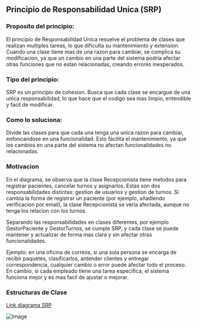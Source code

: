 ## Principio de Responsabilidad Unica (SRP)

### Proposito del principio:
El principio de Responsabilidad Unica resuelve el problema de clases que realizan multiples tareas, lo que dificulta su mantenimiento y extension. Cuando una clase tiene mas de una razon para cambiar, se complica su modificacion, ya que un cambio en una parte del sistema podria afectar otras funciones que no estan relacionadas, creando errores inesperados.

### Tipo del principio:
SRP es un principio de cohesion. Busca que cada clase se encargue de una unica responsabilidad, lo que hace que el codigo sea mas limpio, entendible y facil de modificar.

### Como lo soluciona:
Divide las clases para que cada una tenga una unica razon para cambiar, enfoncandose en una funcionalidad. Esto facilita el mantenimiento, ya que los cambios en una parte del sistema no afectan funcionalidades no relacionadas.

### Motivacion
En el diagrama, se observa que la clase Recepcionista tiene metodos para registrar pacientes, cancelar turnos y asignarlos. Estas son dos responsabilidades distintas: gestion de usuarios y gestion de turnos. Si cambia la forma de registrar un paciente (por ejemplo, añadiendo verificacion por email), la clase Recepcionista se veria afectada, aunque no tenga los relacion con los turnos.

Separando las responsabilidades en clases diferentes, por ejemplo GestorPaciente y GestorTurnos, se cumple SRP, y cada clase se puede mantener y actualizar de forma mas clara y sin afectar otras funcionalidades.

Ejemplo: en una oficina de correos, si una sola persona se encarga de recibir paquetes, clasificarlos, antender clientes y entregar correspondencia, cualquier cambio o error puede afectar todo el proceso. En cambio, si cada empleado tiene una tarea especifica, el sistema funciona mejor y es mas facil de ajustar o mejorar.

### Estructuras de Clase

[Link diagrama SRP](https://drive.google.com/file/d/1a1VsXyi3AmNyzNlwK12anT0YsTsb2Wzj/view?usp=sharing)

![Image](https://github.com/user-attachments/assets/bf61acac-0325-4f88-8216-430ed3e78e8e)
